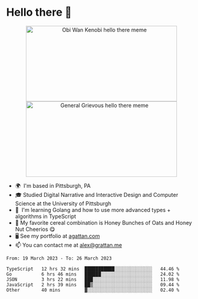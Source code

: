 <!--
**GameDog9988/GameDog9988** is a ✨ _special_ ✨ repository because its `README.md` (this file) appears on your GitHub profile.

Here are some ideas to get you started:

- 🔭 I’m currently working on ...
- 🌱 I’m currently learning ...
- 👯 I’m looking to collaborate on ...
- 🤔 I’m looking for help with ...
- 💬 Ask me about ...
- 📫 How to reach me: ...
- 😄 Pronouns: ...
- ⚡ Fun fact: ...
-->



Hello there 👋
==================================

<a href="https://youtu.be/rEq1Z0bjdwc">
<p align="center">
<img src="https://user-images.githubusercontent.com/51346343/201241572-d3b30f79-b340-4de1-9d24-6adc9035fce1.png" alt="Obi Wan Kenobi hello there meme" width=400 height=200 style="object-fit:contain" />
<img src="https://user-images.githubusercontent.com/51346343/201242896-c71a6026-48b4-4407-8cb4-988030f7b59a.png" alt="General Grievous hello there meme" width=400 height=200 style="object-fit:contain" />
</p>
</a>

- 🌍  I'm based in Pittsburgh, PA
- 🎓  Studied Digital Narrative and Interactive Design and Computer Science at the University of Pittsburgh
- 🌱  I'm learning Golang and how to use more advanced types + algorithms in TypeScript
- 🥣  My favorite cereal combination is Honey Bunches of Oats and Honey Nut Cheerios 😋
- 🖥️  See my portfolio at [agattan.com](http://agrattan.com/)
- 📫  You can contact me at [alex@grattan.me](mailto:alex@grattan.me)

<!--START_SECTION:waka-->

```text
From: 19 March 2023 - To: 26 March 2023

TypeScript   12 hrs 32 mins  ███████████░░░░░░░░░░░░░░   44.46 %
Go           6 hrs 46 mins   ██████░░░░░░░░░░░░░░░░░░░   24.02 %
JSON         3 hrs 22 mins   ███░░░░░░░░░░░░░░░░░░░░░░   11.98 %
JavaScript   2 hrs 39 mins   ██▒░░░░░░░░░░░░░░░░░░░░░░   09.44 %
Other        40 mins         ▓░░░░░░░░░░░░░░░░░░░░░░░░   02.40 %
```

<!--END_SECTION:waka-->
